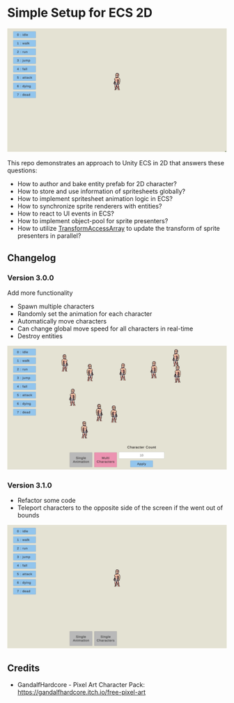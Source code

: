 # Simple Setup for ECS 2D

![spritesheet animations](docs~/preview.gif)

This repo demonstrates an approach to Unity ECS in 2D that answers these questions:

- How to author and bake entity prefab for 2D character?
- How to store and use information of spritesheets globally?
- How to implement spritesheet animation logic in ECS?
- How to synchronize sprite renderers with entities?
- How to react to UI events in ECS?
- How to implement object-pool for sprite presenters?
- How to utilize [TransformAccessArray](https://docs.unity3d.com/ScriptReference/Jobs.TransformAccessArray.html) to update the transform of sprite presenters in parallel?

## Changelog

### Version 3.0.0

Add more functionality

- Spawn multiple characters
- Randomly set the animation for each character
- Automatically move characters
- Can change global move speed for all characters in real-time
- Destroy entities

![spritesheet animations](docs~/preview-3.0.0.gif)

### Version 3.1.0

- Refactor some code
- Teleport characters to the opposite side of the screen if the went out of bounds

![spritesheet animations](docs~/preview-3.1.0.gif)

## Credits

- GandalfHardcore - Pixel Art Character Pack: https://gandalfhardcore.itch.io/free-pixel-art
